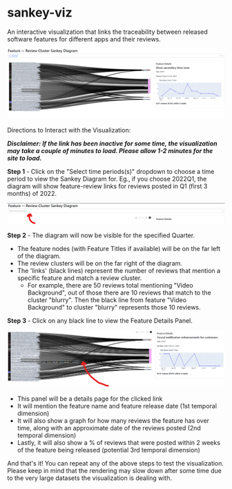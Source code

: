 # sankey-viz
An interactive visualization that links the traceability between released software features for different apps and their reviews.

![Sankey Diagram Screenshot](assets/sankey-2.png)

Directions to Interact with the Visualization:

***Disclaimer: If the link has been inactive for some time, the visualization may take a couple of minutes to load. Please allow 1-2 minutes for the site to load.***

**Step 1** - Click on the "Select time periods(s)" dropdown to choose a time period to view the Sankey Diagram for. Eg., if you choose 2022Q1, the diagram will show feature-review links for reviews posted in Q1 (first 3 months) of 2022.  

![Step 1 Screenshot](assets/step-1.png)

**Step 2** - The diagram will now be visible for the specified Quarter.
  - The feature nodes (with Feature Titles if available) will be on the far left of the diagram.
  - The review clusters will be on the far right of the diagram.
  - The 'links' (black lines) represent the number of reviews that mention a specific feature and match a review cluster.
      - For example, there are 50 reviews total mentioning "Video Background", out of those there are 10 reviews that match to the cluster "blurry". Then the black line from feature "Video Background" to cluster "blurry" represents those 10 reviews.

**Step 3** - Click on any black line to view the Feature Details Panel.

![Step 3 Screenshot](assets/step-3.png)

  - This panel will be a details page for the clicked link
  - It will mention the feature name and feature release date (1st temporal dimension)
  - It will also show a graph for how many reviews the feature has over time, along with an approximate date of the reviews posted (2nd temporal dimension)
  - Lastly, it will also show a % of reviews that were posted within 2 weeks of the feature being released (potential 3rd temporal dimension)

And that's it! You can repeat any of the above steps to test the visualization. Please keep in mind that the rendering may slow down after some time due to the very large datasets the visualization is dealing with.
